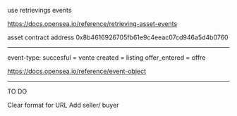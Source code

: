 

use retrievings events

https://docs.opensea.io/reference/retrieving-asset-events

asset contract address 0x8b4616926705fb61e9c4eeac07cd946a5d4b0760

------

event-type:
succesful = vente
created = listing
offer_entered = offre

https://docs.opensea.io/reference/event-object

-----

TO DO

Clear format for URL
Add seller/ buyer